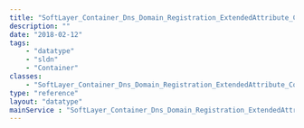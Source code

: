 ```yaml
---
title: "SoftLayer_Container_Dns_Domain_Registration_ExtendedAttribute_Configuration"
description: ""
date: "2018-02-12"
tags:
    - "datatype"
    - "sldn"
    - "Container"
classes:
    - "SoftLayer_Container_Dns_Domain_Registration_ExtendedAttribute_Configuration"
type: "reference"
layout: "datatype"
mainService : "SoftLayer_Container_Dns_Domain_Registration_ExtendedAttribute_Configuration"
---
```

